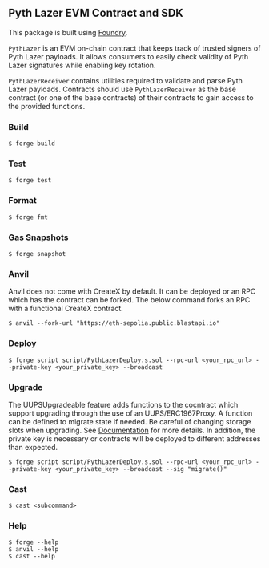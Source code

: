 ## Pyth Lazer EVM Contract and SDK

This package is built using [Foundry](https://book.getfoundry.sh/).

`PythLazer` is an EVM on-chain contract that keeps track of trusted signers of Pyth Lazer payloads. It allows consumers to easily check validity of Pyth Lazer signatures while enabling key rotation.

`PythLazerReceiver` contains utilities required to validate and parse Pyth Lazer payloads. Contracts should use `PythLazerReceiver` as the base contract (or one of the base contracts) of their contracts to gain access to the provided functions.

### Build

```shell
$ forge build
```

### Test

```shell
$ forge test
```

### Format

```shell
$ forge fmt
```

### Gas Snapshots

```shell
$ forge snapshot
```

### Anvil

Anvil does not come with CreateX by default. It can be deployed or an RPC which has the contract can be forked. The below command forks an RPC with a functional CreateX contract.

```shell
$ anvil --fork-url "https://eth-sepolia.public.blastapi.io"
```

### Deploy

```shell
$ forge script script/PythLazerDeploy.s.sol --rpc-url <your_rpc_url> --private-key <your_private_key> --broadcast
```

### Upgrade

The UUPSUpgradeable feature adds functions to the cocntract which support upgrading through the use of an UUPS/ERC1967Proxy. A function can be defined to migrate state if needed. Be careful of changing storage slots when upgrading. See [Documentation](https://docs.openzeppelin.com/upgrades-plugins/1.x/writing-upgradeable) for more details.
In addition, the private key is necessary or contracts will be deployed to different addresses than expected.

```shell
$ forge script script/PythLazerDeploy.s.sol --rpc-url <your_rpc_url> --private-key <your_private_key> --broadcast --sig "migrate()"
```

### Cast

```shell
$ cast <subcommand>
```

### Help

```shell
$ forge --help
$ anvil --help
$ cast --help
```
